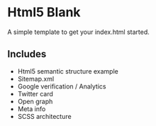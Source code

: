 Html5 Blank
===

A simple template to get your index.html started.

Includes
--
- Html5 semantic structure example
- Sitemap.xml
- Google verification / Analytics
- Twitter card
- Open graph
- Meta info
- SCSS architecture